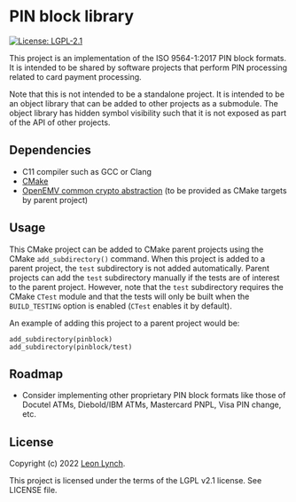 PIN block library
=================

[![License: LGPL-2.1](https://img.shields.io/github/license/openemv/pinblock)](https://www.gnu.org/licenses/old-licenses/lgpl-2.1.html)

This project is an implementation of the ISO 9564-1:2017 PIN block formats. It
is intended to be shared by software projects that perform PIN processing
related to card payment processing.

Note that this is not intended to be a standalone project. It is intended to
be an object library that can be added to other projects as a submodule. The
object library has hidden symbol visibility such that it is not exposed as
part of the API of other projects.

Dependencies
------------

* C11 compiler such as GCC or Clang
* [CMake](https://cmake.org/)
* [OpenEMV common crypto abstraction](https://github.com/openemv/crypto)
  (to be provided as CMake targets by parent project)

Usage
-----

This CMake project can be added to CMake parent projects using the CMake
`add_subdirectory()` command. When this project is added to a parent project,
the `test` subdirectory is not added automatically. Parent projects can add
the `test` subdirectory manually if the tests are of interest to the parent
project. However, note that the `test` subdirectory requires the CMake `CTest`
module and that the tests will only be built when the `BUILD_TESTING` option
is enabled (`CTest` enables it by default).

An example of adding this project to a parent project would be:
```
add_subdirectory(pinblock)
add_subdirectory(pinblock/test)
```

Roadmap
-------
* Consider implementing other proprietary PIN block formats like those of
  Docutel ATMs, Diebold/IBM ATMs, Mastercard PNPL, Visa PIN change, etc.

License
-------

Copyright (c) 2022 [Leon Lynch](https://github.com/leonlynch).

This project is licensed under the terms of the LGPL v2.1 license. See LICENSE file.
